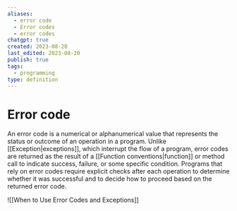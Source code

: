 ```yaml
---
aliases:
  - error code
  - Error codes
  - error codes
chatgpt: true
created: 2023-08-20
last_edited: 2023-08-20
publish: true
tags:
  - programming
type: definition
---
```

# Error code

An error code is a numerical or alphanumerical value that represents the status or outcome of an operation in a program. Unlike [[Exception|exceptions]], which interrupt the flow of a program, error codes are returned as the result of a [[Function conventions|function]] or method call to indicate success, failure, or some specific condition. Programs that rely on error codes require explicit checks after each operation to determine whether it was successful and to decide how to proceed based on the returned error code.

![[When to Use Error Codes and Exceptions]]
